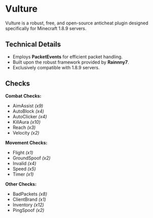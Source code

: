 # Vulture
Vulture is a robust, free, and open-source anticheat plugin designed specifically for Minecraft 1.8.9 servers.

## Technical Details
- Employs **PacketEvents** for efficient packet handling.
- Built upon the robust framework provided by **Rainnny7**.
- Exclusively compatible with 1.8.9 servers.

## Checks
**Combat Checks:**
- AimAssist _(x9)_
- AutoBlock _(x4)_
- AutoClicker _(x4)_
- KillAura _(x10)_
- Reach _(x3)_
- Velocity _(x2)_

**Movement Checks:**
- Flight _(x1)_
- GroundSpoof _(x2)_
- Invalid _(x4)_
- Speed _(x5)_
- Timer _(x1)_

**Other Checks:**
- BadPackets _(x8)_
- ClientBrand _(x1)_
- Inventory _(x12)_
- PingSpoof _(x2)_
